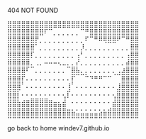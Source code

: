 404 NOT FOUND

⣿⣿⣿⣿⣿⣿⣿⣿⣿⣿⣿⣿⣿⣿⣿⣿⣿⣿⣿⣿⣿⣿⣿⣿⣿⣿⣿⣿⣿
⣿⣿⣿⣿⣿⣿⣿⣿⠏⠉⡀⡀⡀⡀⡀⡀⠉⠛⣿⣿⣿⣿⣿⣿⣿⣿⣿⣿⣿
⣿⣿⣿⣿⣿⣿⡟⡀⡀⡀⡀⡀⡀⡀⡀⡀⡀⠏⠉⠛⠿⢿⣿⣿⠟⠉⠛⣿⣿
⣿⣿⣿⣿⣿⣿⠁⡀⡀⡀⡀⡀⡀⡀⡀⡀⡸⡀⡀⡀⡀⡀⡀⡀⡀⡀⡀⣿⣿
⣿⣿⣿⣿⣿⡏⡀⡀⡀⡀⡀⡀⡀⡀⡀⢠⠃⡀⡀⡀⡀⡀⡀⡀⡀⡀⢠⣿⣿
⣿⣿⣿⣿⣿⡀⢀⡀⠤⠤⠤⢄⣀⡀⡀⡜⡀⡀⡀⡀⡀⡀⡀⡀⡀⡀⣼⣿⣿
⣿⣿⣿⣿⠏⠉⡀⡀⡀⡀⡀⡀⡀⠉⣿⣧⡀⡀⡀⡀⡀⡀⡀⡀⢀⣰⣿⣿⣿
⣿⣿⣿⡟⡀⡀⡀⡀⡀⡀⡀⡀⡀⡀⡟⠉⠉⠓⠲⠶⠶⠒⠒⠈⠉⣿⣿⣿⣿
⣿⣿⣿⠃⡀⡀⡀⡀⡀⡀⡀⡀⡀⢰⠃⡀⡀⡀⡀⡀⡀⡀⡀⡀⢰⣿⣿⣿⣿
⣿⣿⡏⡀⡀⡀⡀⡀⡀⡀⡀⡀⡀⡞⡀⡀⡀⡀⡀⡀⡀⡀⡀⡀⣿⣿⣿⣿⣿
⣿⣿⣇⣠⣤⣶⣶⣶⣶⣤⣀⡀⣸⠁⡀⡀⡀⡀⡀⡀⡀⡀⡀⣸⣿⣿⣿⣿⣿
⣿⣿⣿⣿⣿⣿⣿⣿⣿⣿⣿⣿⣿⣀⡀⡀⡀⡀⡀⡀⡀⡀⣠⣿⣿⣿⣿⣿⣿
⣿⣿⣿⣿⣿⣿⣿⣿⣿⣿⣿⣿⣿⣿⣿⣶⣶⣶⣶⣶⣾⣿⣿⣿⣿⣿⣿⣿⣿

go back to home windev7.github.io
